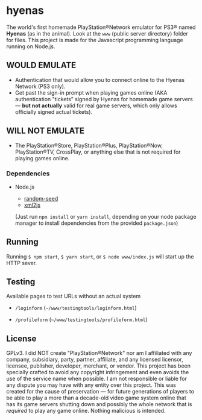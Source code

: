 # hyenas

The world's first homemade PlayStation®Network emulator for PS3® named **Hyenas** (as in the animal). Look at the `www` (public server directory) folder for files. This project is made for the Javascript programming language running on Node.js.

## WOULD EMULATE

- Authentication that would allow you to connect online to the Hyenas Network (PS3 only).
- Get past the sign-in prompt when playing games online (AKA authentication "tickets" signed by Hyenas for homemade game servers — **but not actually** valid for real game servers, which only allows officially signed actual tickets).

## WILL **NOT** EMULATE

- The PlayStation®Store, PlayStation®Plus, PlayStation®Now, PlayStation®TV, CrossPlay, or anything else that is not required for playing games online.

### Dependencies

- Node.js

  - [random-seed](https://github.com/skratchdot/random-seed)
  - [xml2js](https://github.com/Leonidas-from-XIV/node-xml2js)
  
  (Just run `npm install` or `yarn install`, depending on your node package manager to install dependencies from the provided `package.json`)

## Running

Running `$ npm start`, `$ yarn start`, or `$ node www/index.js` will start up the HTTP sever.

## Testing

Available pages to test URLs without an actual system

- `/loginform` (`~/www/testingtools/loginform.html`)

- `/profileform` (`~/www/testingtools/profileform.html`)

## License

GPLv3. I did NOT create "PlayStation®Network" nor am I affiliated with any company, subsidiary, party, partner, affiliate, and any licensed licensor, licensee, publisher, developer, merchant, or vendor. This project has been specially crafted to avoid any copyright infringement and even avoids the use of the service name when possible. I am not responsible or liable for any dispute you may have with any entity over this project. This was created for the cause of preservation — for future generations of players to be able to play a more than a decade-old video game system online that has its game servers shutting down and possibly the whole network that is *required* to play any game online. Nothing malicious is intended.
